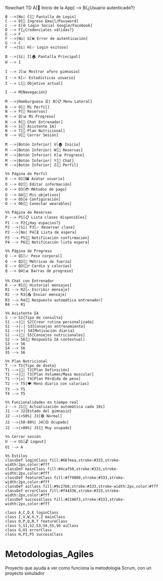 
flowchart TD
    A[🚀 Inicio de la App] --> B{¿Usuario autenticado?}
    
    B -->|No| C[📱 Pantalla de Login]
    C --> D[📧 Ingreso Email/Password]
    C --> E[🌐 Login Social Google/Facebook]
    D --> F{¿Credenciales válidas?}
    E --> F
    F -->|No| G[❌ Error de autenticación]
    G --> C
    F -->|Sí| H[✅ Login exitoso]
    
    B -->|Sí| I[🏠 Pantalla Principal]
    H --> I
    
    I --> J[📊 Mostrar aforo gimnasio]
    I --> K[📈 Estadísticas usuario]
    I --> L[🎯 Objetivo actual]
    
    I --> M{Navegación}
    
    M -->|Hamburguesa ☰| N[📋 Menu Lateral]
    N --> O[👤 Mi Perfil]
    N --> P[📅 Reservas]
    N --> Q[📊 Mi Progreso]
    N --> R[💬 Chat Entrenador]
    N --> S[🤖 Asistente IA]
    N --> T[🥗 Plan Nutricional]
    N --> U[🚪 Cerrar Sesión]
    
    M -->|Botón Inferior| V[🏠 Inicio]
    M -->|Botón Inferior| W[📅 Reservas]
    M -->|Botón Inferior| X[📊 Progreso]
    M -->|Botón Inferior| Y[💬 Chat]
    M -->|Botón Inferior| Z[👤 Perfil]
    
    %% Página de Perfil
    O --> O1[🖼️ Avatar usuario]
    O --> O2[📝 Editar información]
    O --> O3[💳 Métodos de pago]
    O --> O4[🎯 Mis objetivos]
    O --> O5[⚙️ Configuración]
    O --> O6[📱 Conectar wearables]
    
    %% Página de Reservas
    P --> P1[📋 Lista clases disponibles]
    P1 --> P2{¿Hay espacios?}
    P2 -->|Sí| P3[✅ Reservar clase]
    P2 -->|No| P4[⏳ Lista de espera]
    P3 --> P5[🔔 Notificación confirmación]
    P4 --> P6[🔔 Notificación lista espera]
    
    %% Página de Progreso
    Q --> Q1[📈 Peso corporal]
    Q --> Q2[💪 Métricas de fuerza]
    Q --> Q3[🏃‍♂️ Cardio y calorías]
    Q --> Q4[📊 Barras de progreso]
    
    %% Chat con Entrenador
    R --> R1[💬 Historial mensajes]
    R1 --> R2[✍️ Escribir mensaje]
    R2 --> R3[📤 Enviar mensaje]
    R3 --> R4[🤖 Respuesta automática entrenador]
    R4 --> R1
    
    %% Asistente IA
    S --> S1{Tipo de consulta}
    S1 -->|💪| S2[Crear rutina personalizada]
    S1 -->|💡| S3[Consejos entrenamiento]
    S1 -->|🔥| S4[Motivación diaria]
    S1 -->|🥗| S5[Consejos nutricionales]
    S2 --> S6[🤖 Respuesta IA contextual]
    S3 --> S6
    S4 --> S6
    S5 --> S6
    
    %% Plan Nutricional
    T --> T1{Tipo de dieta}
    T1 -->|🎯| T2[Plan Definición]
    T1 -->|💪| T3[Plan Volumen/Masa muscular]
    T1 -->|⚖️| T4[Plan Pérdida de peso]
    T2 --> T5[🍽️ Menú diario con calorías]
    T3 --> T5
    T4 --> T5
    
    %% Funcionalidades en tiempo real
    J --> J1[🔄 Actualización automática cada 10s]
    J1 --> J2{Estado del gimnasio}
    J2 -->|<50%| J3[🟢 Normal]
    J2 -->|50-80%| J4[🟡 Ocupado]
    J2 -->|>80%| J5[🔴 Muy ocupado]
    
    %% Cerrar sesión
    U --> U1[🔓 Logout]
    U1 --> A
    
    %% Estilos
    classDef loginClass fill:#667eea,stroke:#333,stroke-width:2px,color:#fff
    classDef mainClass fill:#4caf50,stroke:#333,stroke-width:2px,color:#fff
    classDef featureClass fill:#ff9800,stroke:#333,stroke-width:2px,color:#fff
    classDef aiClass fill:#9c27b0,stroke:#333,stroke-width:2px,color:#fff
    classDef errorClass fill:#f44336,stroke:#333,stroke-width:2px,color:#fff
    classDef successClass fill:#2196f3,stroke:#333,stroke-width:2px,color:#fff
    
    class A,C,D,E loginClass
    class I,V,W,X,Y,Z mainClass
    class O,P,Q,R,T featureClass
    class S,S1,S2,S3,S4,S5,S6 aiClass
    class G,U1 errorClass
    class H,P3,P5 successClass








# Metodologias_Agiles
Proyecto que ayuda a ver como funciona la metodologia Scrum, con un proyecto simulador
